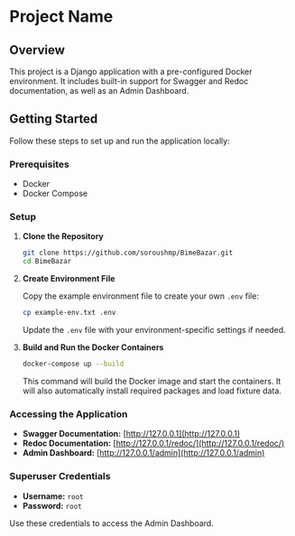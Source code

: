 # Project Name

## Overview

This project is a Django application with a pre-configured Docker environment. It includes built-in support for Swagger and Redoc documentation, as well as an Admin Dashboard. 

## Getting Started

Follow these steps to set up and run the application locally:

### Prerequisites

- Docker
- Docker Compose

### Setup

1. **Clone the Repository**

    ```bash
    git clone https://github.com/soroushmp/BimeBazar.git
    cd BimeBazar
    ```

2. **Create Environment File**

    Copy the example environment file to create your own `.env` file:

    ```bash
    cp example-env.txt .env
    ```

    Update the `.env` file with your environment-specific settings if needed.

3. **Build and Run the Docker Containers**

    ```bash
    docker-compose up --build
    ```

    This command will build the Docker image and start the containers. It will also automatically install required packages and load fixture data.

### Accessing the Application

- **Swagger Documentation:** [http://127.0.0.1](http://127.0.0.1)
- **Redoc Documentation:** [http://127.0.0.1/redoc/](http://127.0.0.1/redoc/)
- **Admin Dashboard:** [http://127.0.0.1/admin](http://127.0.0.1/admin)

### Superuser Credentials

- **Username:** `root`
- **Password:** `root`

Use these credentials to access the Admin Dashboard.
